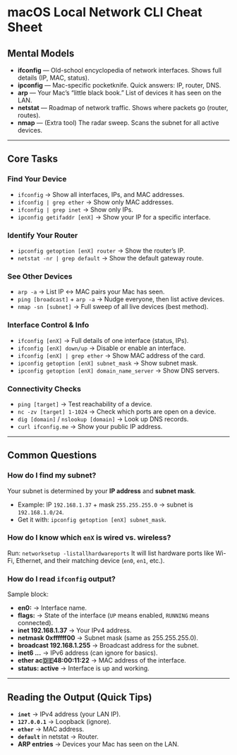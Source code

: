 # macOS Local Network CLI Cheat Sheet

## Mental Models
- **ifconfig** — Old-school encyclopedia of network interfaces. Shows full details (IP, MAC, status).  
- **ipconfig** — Mac-specific pocketknife. Quick answers: IP, router, DNS.  
- **arp** — Your Mac’s “little black book.” List of devices it has seen on the LAN.  
- **netstat** — Roadmap of network traffic. Shows where packets go (router, routes).  
- **nmap** — (Extra tool) The radar sweep. Scans the subnet for all active devices.  

---

## Core Tasks

### Find Your Device
- `ifconfig` → Show all interfaces, IPs, and MAC addresses.  
- `ifconfig | grep ether` → Show only MAC addresses.
- `ifconfig | grep inet` → Show only IPs.
- `ipconfig getifaddr [enX]` → Show your IP for a specific interface.  

### Identify Your Router
- `ipconfig getoption [enX] router` → Show the router’s IP.  
- `netstat -nr | grep default` → Show the default gateway route.  

### See Other Devices
- `arp -a` → List IP ↔ MAC pairs your Mac has seen.  
- `ping [broadcast]` + `arp -a` → Nudge everyone, then list active devices.  
- `nmap -sn [subnet]` → Full sweep of all live devices (best method).  

### Interface Control & Info
- `ifconfig [enX]` → Full details of one interface (status, IPs).  
- `ifconfig [enX] down/up` → Disable or enable an interface.  
- `ifconfig [enX] | grep ether` → Show MAC address of the card.  
- `ipconfig getoption [enX] subnet_mask` → Show subnet mask.  
- `ipconfig getoption [enX] domain_name_server` → Show DNS servers.  

### Connectivity Checks
- `ping [target]` → Test reachability of a device.  
- `nc -zv [target] 1-1024` → Check which ports are open on a device.  
- `dig [domain]` / `nslookup [domain]` → Look up DNS records.  
- `curl ifconfig.me` → Show your public IP address.  

---

## Common Questions

### How do I find my subnet?
Your subnet is determined by your **IP address** and **subnet mask**.  
- Example: IP `192.168.1.37` + mask `255.255.255.0` → subnet is `192.168.1.0/24`.  
- Get it with: `ipconfig getoption [enX] subnet_mask`.  

### How do I know which `enX` is wired vs. wireless?
Run: `networksetup -listallhardwareports` 
It will list hardware ports like Wi-Fi, Ethernet, and their matching device (`en0`, `en1`, etc.).  

### How do I read `ifconfig` output?
Sample block:
- **en0:** → Interface name.  
- **flags:** → State of the interface (`UP` means enabled, `RUNNING` means connected).  
- **inet 192.168.1.37** → Your IPv4 address.  
- **netmask 0xffffff00** → Subnet mask (same as 255.255.255.0).  
- **broadcast 192.168.1.255** → Broadcast address for the subnet.  
- **inet6 ...** → IPv6 address (can ignore for basics).  
- **ether ac:de:48:00:11:22** → MAC address of the interface.  
- **status: active** → Interface is up and working.  

---

## Reading the Output (Quick Tips)
- **`inet`** → IPv4 address (your LAN IP).  
- **`127.0.0.1`** → Loopback (ignore).  
- **`ether`** → MAC address.  
- **`default`** in netstat → Router.  
- **ARP entries** → Devices your Mac has seen on the LAN.  
